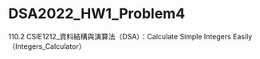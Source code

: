 # DSA2022_HW1_Problem4
110.2 CSIE1212_資料結構與演算法（DSA）：Calculate Simple Integers Easily （Integers_Calculator）
